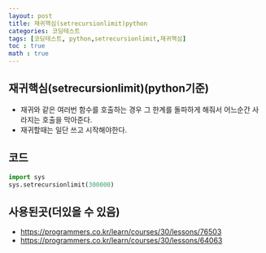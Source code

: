 ```yaml
---
layout: post
title: 재귀핵심(setrecursionlimit)python
categories: 코딩테스트
tags: [코딩테스트, python,setrecursionlimit,재귀핵심]
toc : true
math : true
---
```


## 재귀핵심(setrecursionlimit)(python기준)
- 재귀와 같은 여러번 함수를 호출하는 경우 그 한계를 돌파하게 해줘서 어느순간 사라지는 호출을 막아준다.
- 재귀할때는 일단 쓰고 시작해야한다.

## 코드
```python
import sys
sys.setrecursionlimit(300000)
```

## 사용된곳(더있을 수 있음)
- https://programmers.co.kr/learn/courses/30/lessons/76503
- https://programmers.co.kr/learn/courses/30/lessons/64063